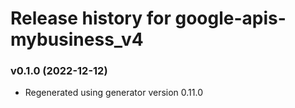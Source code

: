# Release history for google-apis-mybusiness_v4

### v0.1.0 (2022-12-12)

* Regenerated using generator version 0.11.0

